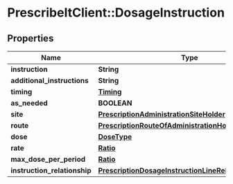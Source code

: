 # PrescribeItClient::DosageInstruction

## Properties
Name | Type | Description | Notes
------------ | ------------- | ------------- | -------------
**instruction** | **String** |  | [optional] 
**additional_instructions** | **String** |  | [optional] 
**timing** | [**Timing**](Timing.md) |  | [optional] 
**as_needed** | **BOOLEAN** |  | [optional] 
**site** | [**PrescriptionAdministrationSiteHolder**](PrescriptionAdministrationSiteHolder.md) |  | [optional] 
**route** | [**PrescriptionRouteOfAdministrationHolder**](PrescriptionRouteOfAdministrationHolder.md) |  | [optional] 
**dose** | [**DoseType**](DoseType.md) |  | [optional] 
**rate** | [**Ratio**](Ratio.md) |  | [optional] 
**max_dose_per_period** | [**Ratio**](Ratio.md) |  | [optional] 
**instruction_relationship** | [**PrescriptionDosageInstructionLineRelationshipHolder**](PrescriptionDosageInstructionLineRelationshipHolder.md) |  | [optional] 

